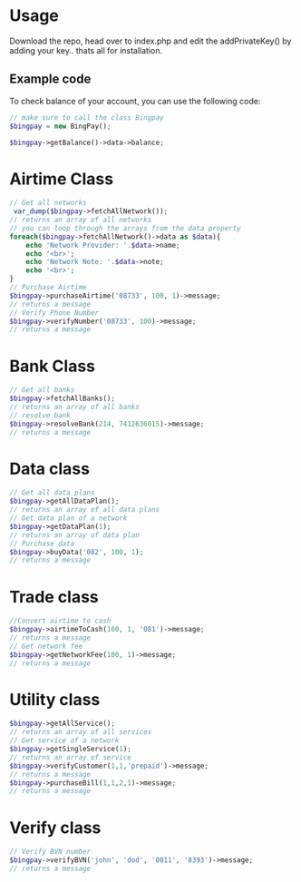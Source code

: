 # Usage

Download the repo, head over to index.php and edit the addPrivateKey() by adding your key.. thats all for installation.

## Example code
To check balance of your account, you can use the following code:

```php
// make sure to call the class Bingpay
$bingpay = new BingPay();

$bingpay->getBalance()->data->balance;

```

# Airtime Class

```php
// Get all networks
 var_dump($bingpay->fetchAllNetwork());
// returns an array of all networks
// you can loop through the arrays from the data property
foreach($bingpay->fetchAllNetwork()->data as $data){
    echo 'Network Provider: '.$data->name;
    echo '<br>';
    echo 'Network Note: '.$data->note;
    echo '<br>';
}
// Purchase Airtime
$bingpay->purchaseAirtime('08733', 100, 1)->message;
// returns a message
// Verify Phone Number
$bingpay->verifyNumber('08733', 100)->message;
// returns a message
```

# Bank Class
```php
// Get all banks
$bingpay->fetchAllBanks();
// returns an array of all banks
// resolve bank
$bingpay->resolveBank(214, 7412636015)->message;
// returns a message
```

# Data class
```php
// Get all data plans
$bingpay->getAllDataPlan();
// returns an array of all data plans
// Get data plan of a network
$bingpay->getDataPlan(1);
// returns an array of data plan
// Purchase data
$bingpay->buyData('082', 100, 1);
// returns a message
```

# Trade class
```php
//Convert airtime to cash
$bingpay->airtimeToCash(100, 1, '081')->message;
// returns a message
// Get network fee
$bingpay->getNetworkFee(100, 1)->message;
// returns a message
```

# Utility class
```php
$bingpay->getAllService();
// returns an array of all services
// Get service of a network
$bingpay->getSingleService(1);
// returns an array of service
$bingpay->verifyCustomer(1,1,'prepaid')->message;
// returns a message
$bingpay->purchaseBill(1,1,2,1)->message;
// returns a message
```

# Verify class
```php
// Verify BVN number
$bingpay->verifyBVN('john', 'dod', '0811', '8393')->message;
// returns a message
```